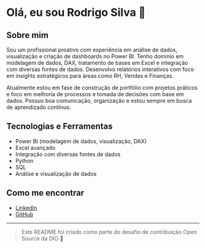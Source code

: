 # Olá, eu sou Rodrigo Silva 👋

## Sobre mim

Sou um profissional proativo com experiência em análise de dados, visualização e criação de dashboards no Power BI. Tenho domínio em modelagem de dados, DAX, tratamento de bases em Excel e integração com diversas fontes de dados. Desenvolvo relatórios interativos com foco em insights estratégicos para áreas como RH, Vendas e Finanças.

Atualmente estou em fase de construção de portfólio com projetos práticos e foco em melhoria de processos e tomada de decisões com base em dados. Possuo boa comunicação, organização e estou sempre em busca de aprendizado contínuo.

## Tecnologias e Ferramentas

- Power BI (modelagem de dados, visualização, DAX)
- Excel avançado
- Integração com diversas fontes de dados
- Python
- SQL
- Análise e visualização de dados

## Como me encontrar

- [LinkedIn](https://www.linkedin.com/in/rodrigo-silva-994109254/)
- [GitHub](https://github.com/Rdodosilva)

---

> Este README foi criado como parte do desafio de contribuição Open Source da DIO 🚀

